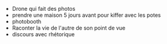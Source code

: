 - Drone qui fait des photos 
- prendre une maison 5 jours avant pour kiffer avec les potes 
- photobooth 
- Raconter la vie de l'autre de son point de vue
- discours avec rhétorique 